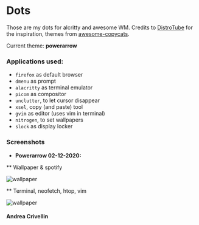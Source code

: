 # Dots

Those are my dots for alcritty and awesome WM.
Credits to [DistroTube](https://www.youtube.com/channel/UCVls1GmFKf6WlTraIb_IaJg) for the inspiration, themes from [awesome-copycats](https://github.com/lcpz/awesome-copycats).

Current theme: **powerarrow**

### Applications used:

* `firefox` as default browser
* `dmenu` as prompt
* `alacritty` as terminal emulator
* `picom` as compositor
* `unclutter`, to let cursor disappear
* `xsel`, copy (and paste) tool
* `gvim` as editor (uses vim in terminal)
* `nitrogen`, to set wallpapers
* `slock` as display locker

### Screenshots

* **Powerarrow 02-12-2020:** <br/>

** Wallpaper & spotify

![wallpaper](../master/screenshots/powerarrow/manjaro_awesome_02122020_2.png)

** Terminal, neofetch, htop, vim

![wallpaper](../master/screenshots/powerarrow/manjaro_awesome_02122020.png)

#### Andrea Crivellin
